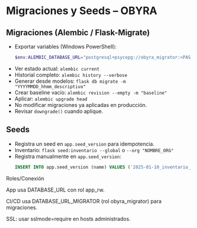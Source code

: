 # Migraciones y Seeds – OBYRA

## Migraciones (Alembic / Flask-Migrate)
- Exportar variables (Windows PowerShell):
  ```powershell
  $env:ALEMBIC_DATABASE_URL="postgresql+psycopg://obyra_migrator:<PASS>@localhost:5435/obyra_dev"
  ```
- Ver estado actual: `alembic current`
- Historial completo: `alembic history --verbose`
- Generar desde modelos: `flask db migrate -m "YYYYMMDD_hhmm_descriptivo"`
- Crear baseline vacío: `alembic revision --empty -m "baseline"`
- Aplicar: `alembic upgrade head`
- No modificar migraciones ya aplicadas en producción.
- Revisar `downgrade()` cuando aplique.

## Seeds
- Registra un seed en `app.seed_version` para idempotencia.
- Inventario: `flask seed:inventario --global` o `--org "NOMBRE_ORG"`
- Registra manualmente en `app.seed_version`:
  ```sql
  INSERT INTO app.seed_version (name) VALUES ('2025-01-10_inventario_global');

Roles/Conexión

App usa DATABASE_URL con rol app_rw.

CI/CD usa DATABASE_URL_MIGRATOR (rol obyra_migrator) para migraciones.

SSL: usar sslmode=require en hosts administrados.
